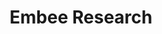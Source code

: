 ---
title: Embee Research
description: Deep Dive Malware Analysis Insights.
url: https://embee-research.ghost.io/
image:
    # url: '/assets/images/cafe.png'
    # alt: 'Cafe'
tags: ['malware', 'reverse-engineering', 'tutorial']
pubDate: 2023-12-21
draft: false
---